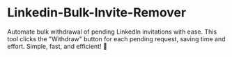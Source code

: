 # Linkedin-Bulk-Invite-Remover
Automate bulk withdrawal of pending LinkedIn invitations with ease. This tool clicks the "Withdraw" button for each pending request, saving time and effort. Simple, fast, and efficient! 🚀
